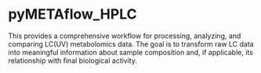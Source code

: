 # pyMETAflow_HPLC
This provides a comprehensive workflow for processing, analyzing, and comparing LC(UV) metabolomics data. The goal is to transform raw LC data into meaningful information about sample composition and, if applicable, its relationship with final biological activity.

